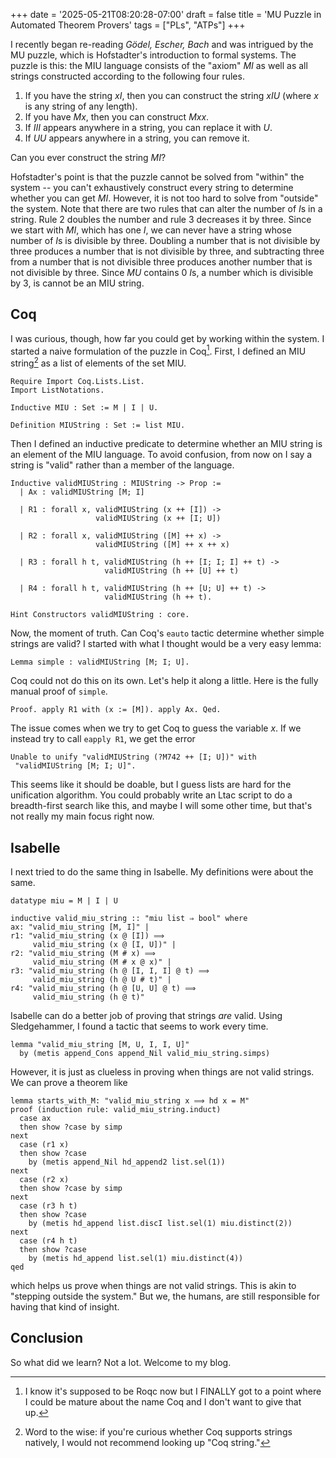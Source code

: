 +++
date = '2025-05-21T08:20:28-07:00'
draft = false
title = 'MU Puzzle in Automated Theorem Provers'
tags = ["PLs", "ATPs"]
+++

I recently began re-reading *Gödel, Escher, Bach* and was intrigued by the MU
puzzle, which is Hofstadter's introduction to formal systems. The puzzle is
this: the MIU language consists of the "axiom" _MI_ as well as all strings
constructed according to the following four rules.

1. If you have the string _xI_, then you can construct the string _xIU_ (where
   _x_ is any string of any length).
2. If you have _Mx_, then you can construct _Mxx_.
3. If _III_ appears anywhere in a string, you can replace it with _U_.
4. If _UU_ appears anywhere in a string, you can remove it.

Can you ever construct the string _MI_?

Hofstadter's point is that the puzzle cannot be solved from "within" the system
-- you can't exhaustively construct every string to determine whether you can
get _MI_. However, it is not too hard to solve from "outside" the system. Note
that there are two rules that can alter the number of *I*s in a string. Rule 2
doubles the number and rule 3 decreases it by three. Since we start with _MI_,
which has one _I_, we can never have a string whose number of *I*s is divisible
by three. Doubling a number that is not divisible by three produces a number
that is not divisible by three, and subtracting three from a number that is not
divisible three produces another number that is not divisible by three. Since
_MU_ contains 0 *I*s, a number which is divisible by 3, is cannot be an MIU
string.

## Coq

I was curious, though, how far you could get by working within the system. I
started a naive formulation of the puzzle in Coq[^1]. First, I defined an MIU
string[^2] as a list of elements of the set MIU.
```coq
Require Import Coq.Lists.List.
Import ListNotations.

Inductive MIU : Set := M | I | U.

Definition MIUString : Set := list MIU.
```
Then I defined an inductive predicate to determine whether an MIU string is
an element of the MIU language. To avoid confusion, from now on I say a string
is "valid" rather than a member of the language.
```coq
Inductive validMIUString : MIUString -> Prop :=
  | Ax : validMIUString [M; I]

  | R1 : forall x, validMIUString (x ++ [I]) ->
                   validMIUString (x ++ [I; U])

  | R2 : forall x, validMIUString ([M] ++ x) ->
                   validMIUString ([M] ++ x ++ x)

  | R3 : forall h t, validMIUString (h ++ [I; I; I] ++ t) ->
                     validMIUString (h ++ [U] ++ t)

  | R4 : forall h t, validMIUString (h ++ [U; U] ++ t) ->
                     validMIUString (h ++ t).

Hint Constructors validMIUString : core.
```
Now, the moment of truth. Can Coq's `eauto` tactic determine whether simple
strings are valid? I started with what I thought would be a very easy lemma:
```coq
Lemma simple : validMIUString [M; I; U].
```
Coq could not do this on its own. Let's help it along a little. Here is the
fully manual proof of `simple`.
```coq
Proof. apply R1 with (x := [M]). apply Ax. Qed.
```
The issue comes when we try to get Coq to guess the variable _x_. If we instead
try to call `eapply R1`, we get the error
```
Unable to unify "validMIUString (?M742 ++ [I; U])" with
 "validMIUString [M; I; U]".
```
This seems like it should be doable, but I guess lists are hard for the
unification algorithm. You could probably write an Ltac script to do a
breadth-first search like this, and maybe I will some other time, but that's not
really my main focus right now.

## Isabelle

I next tried to do the same thing in Isabelle. My definitions were about the
same.
```
datatype miu = M | I | U

inductive valid_miu_string :: "miu list ⇒ bool" where
ax: "valid_miu_string [M, I]" |
r1: "valid_miu_string (x @ [I]) ⟹ 
     valid_miu_string (x @ [I, U])" |
r2: "valid_miu_string (M # x) ⟹ 
     valid_miu_string (M # x @ x)" |
r3: "valid_miu_string (h @ [I, I, I] @ t) ⟹ 
     valid_miu_string (h @ U # t)" |
r4: "valid_miu_string (h @ [U, U] @ t) ⟹ 
     valid_miu_string (h @ t)"
```
Isabelle can do a better job of proving that strings _are_ valid. Using
Sledgehammer, I found a tactic that seems to work every time.
```
lemma "valid_miu_string [M, U, I, I, U]"
  by (metis append_Cons append_Nil valid_miu_string.simps)
```
However, it is just as clueless in proving when things are not valid strings.
We can prove a theorem like
```
lemma starts_with_M: "valid_miu_string x ⟹ hd x = M"
proof (induction rule: valid_miu_string.induct)
  case ax
  then show ?case by simp
next
  case (r1 x)
  then show ?case
    by (metis append_Nil hd_append2 list.sel(1))
next
  case (r2 x)
  then show ?case by simp
next
  case (r3 h t)
  then show ?case
    by (metis hd_append list.discI list.sel(1) miu.distinct(2))
next
  case (r4 h t)
  then show ?case
    by (metis hd_append list.sel(1) miu.distinct(4))
qed
```
which helps us prove when things are not valid strings. This is akin to
"stepping outside the system." But we, the humans, are still responsible for
having that kind of insight.

## Conclusion

So what did we learn? Not a lot. Welcome to my blog.

[^1]: I know it's supposed to be Roqc now but I FINALLY got to a point where I
    could be mature about the name Coq and I don't want to give that up.

[^2]: Word to the wise: if you're curious whether Coq supports strings natively,
    I would not recommend looking up "Coq string."
